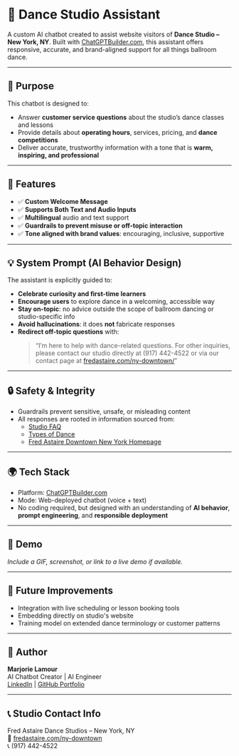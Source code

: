 # 💃 Dance Studio Assistant

A custom AI chatbot created to assist website visitors of **Dance Studio – New York, NY**. Built with [ChatGPTBuilder.com](https://chatgptbuilder.com), this assistant offers responsive, accurate, and brand-aligned support for all things ballroom dance.

---

## 🎯 Purpose

This chatbot is designed to:
- Answer **customer service questions** about the studio’s dance classes and lessons
- Provide details about **operating hours**, services, pricing, and **dance competitions**
- Deliver accurate, trustworthy information with a tone that is **warm, inspiring, and professional**

---

## 🧠 Features

- ✅ **Custom Welcome Message**
- ✅ **Supports Both Text and Audio Inputs**
- ✅ **Multilingual** audio and text support
- ✅ **Guardrails to prevent misuse or off-topic interaction**
- ✅ **Tone aligned with brand values**: encouraging, inclusive, supportive

---

## 💡 System Prompt (AI Behavior Design)

The assistant is explicitly guided to:

- **Celebrate curiosity and first-time learners**
- **Encourage users** to explore dance in a welcoming, accessible way
- **Stay on-topic**: no advice outside the scope of ballroom dancing or studio-specific info
- **Avoid hallucinations**: it does **not** fabricate responses
- **Redirect off-topic questions** with:
  > “I’m here to help with dance-related questions. For other inquiries, please contact our studio directly at (917) 442-4522 or via our contact page at [fredastaire.com/ny-downtown/](https://www.fredastaire.com/ny-downtown/)”

---

## 🔒 Safety & Integrity

- Guardrails prevent sensitive, unsafe, or misleading content
- All responses are rooted in information sourced from:
  - [Studio FAQ](https://www.fredastaire.com/ny-downtown/faqs/)
  - [Types of Dance](https://www.fredastaire.com/ny-downtown/types-of-dance/)
  - [Fred Astaire Downtown New York Homepage](https://www.fredastaire.com/ny-downtown/)

---

## 🌍 Tech Stack

- Platform: [ChatGPTBuilder.com](https://chatgptbuilder.com)
- Mode: Web-deployed chatbot (voice + text)
- No coding required, but designed with an understanding of **AI behavior**, **prompt engineering**, and **responsible deployment**

---

## 📸 Demo

*Include a GIF, screenshot, or link to a live demo if available.*

---

## 🚀 Future Improvements

- Integration with live scheduling or lesson booking tools
- Embedding directly on studio's website
- Training model on extended dance terminology or customer patterns

---

## 🤝 Author

**Marjorie Lamour**  
AI Chatbot Creator | AI Engineer  
[LinkedIn](https://www.linkedin.com/in/marjorielamour/) | [GitHub Portfolio](https://github.com/mldev0904)

---

## 📞 Studio Contact Info

Fred Astaire Dance Studios – New York, NY  
📍 [fredastaire.com/ny-downtown](https://www.fredastaire.com/ny-downtown)  
📞 (917) 442-4522  
